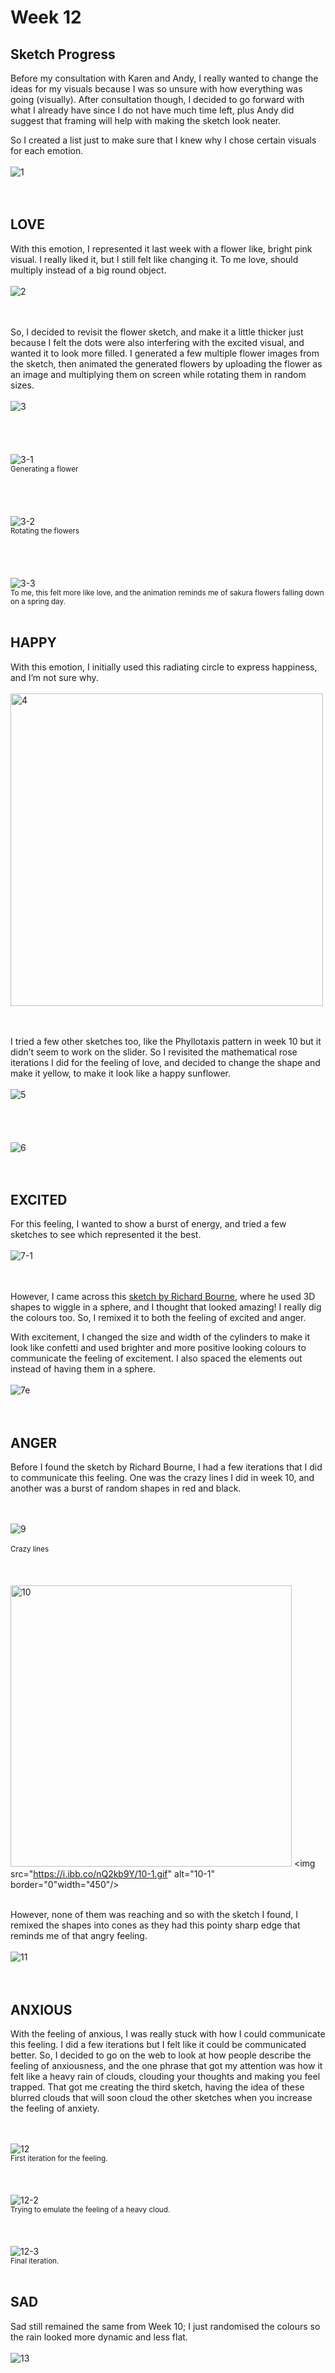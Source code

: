 # Week 12

## Sketch Progress

Before my consultation with Karen and Andy, I really wanted to change the ideas for my visuals because I was so unsure with how everything was going (visually). After consultation though, I decided to go forward with what I already have since I do not have much time left, plus Andy did suggest that framing will help with making the sketch look neater.

So I created a list just to make sure that I knew why I chose certain visuals for each emotion.
<br /> <br /> 
<img src="https://i.ibb.co/TKR5rxR/1.jpg" alt="1" border="0">           
<br /> <br /> 


## LOVE

With this emotion, I represented it last week with a flower like, bright pink visual. I really liked it, but I still felt like changing it. To me love, should multiply instead of a big round object.
<br /> <br /> 
<img src="https://i.ibb.co/FHwfzfb/2.png" alt="2" border="0">      
<br /> <br /> 

So, I decided to revisit the flower sketch, and make it a little thicker just because I felt the dots were also interfering with the excited visual, and wanted it to look more filled. I generated a few multiple flower images from the sketch, then animated the generated flowers by uploading the flower as an image and multiplying them on screen while rotating them in random sizes.
<br /> <br /> 
<img src="https://i.ibb.co/pbCjhbX/3.png" alt="3" border="0">              
<br /> <br /> 
<br /> <br /> 
<img src="https://i.ibb.co/c8qSg1D/3-1.gif" alt="3-1" border="0"><br /> 
<sub> Generating a flower </sub>             
<br /> <br /> 
<br /> <br /> 
<img src="https://i.ibb.co/WPFBFm3/3-2.gif" alt="3-2" border="0"><br /> 
<sub> Rotating the flowers </sub>             
<br /> <br /> 
<br /> <br /> 
<img src="https://i.ibb.co/WVnpNJw/3-3.gif" alt="3-3" border="0"><br /> 
<sub> To me, this felt more like love, and the animation reminds me of sakura flowers falling down on a spring day. </sub>
<br /> <br /> 


## HAPPY

With this emotion, I initially used this radiating circle to express happiness, and I’m not sure why. 
<br /> <br /> 
<img src="https://i.ibb.co/chfGx5t/4.png" alt="4" border="0" width="500"/>        
<br /> <br /> 

I tried a few other sketches too, like the Phyllotaxis pattern in week 10 but it didn’t seem to work on the slider. So I revisited the mathematical rose iterations I did for the feeling of love, and decided to change the shape and make it yellow, to make it look like a happy sunflower. 
<br /> <br /> 
<img src="https://i.ibb.co/Nx4GKtg/5.png" alt="5" border="0">        
<br /> <br /> 
<br /> <br /> 
<img src="https://i.ibb.co/0j82m4R/6.png" alt="6" border="0">         
<br /> <br /> 


## EXCITED

For this feeling, I wanted to show a burst of energy, and tried a few sketches to see which represented it the best. 
<br /> <br /> 
<img src="https://i.ibb.co/svdyqgP/7-1.png" alt="7-1" border="0">        
<br /> <br /> 

However, I came across this [sketch by Richard Bourne](https://www.openprocessing.org/sketch/942516), where he used 3D shapes to wiggle in a sphere, and I thought that looked amazing! I really dig the colours too. So, I remixed it to both the feeling of excited and anger. 

With excitement, I changed the size and width of the cylinders to make it look like confetti and used brighter and more positive looking colours to communicate the feeling of excitement. I also spaced the elements out instead of having them in a sphere.
<br /> <br /> 
<img src="https://i.ibb.co/BBmqKCj/7e.gif" alt="7e" border="0">          
<br /> <br /> 


## ANGER

Before I found the sketch by Richard Bourne, I had a few iterations that I did to communicate this feeling. One was the crazy lines I did in week 10, and another was a burst of random shapes in red and black. 

<br /> <br /> 
<img src="https://i.ibb.co/Dfcyh7C/9.png" alt="9" border="0"><br />    
<sub> Crazy lines </sub>
<br /> <br /> 
<br /> <br /> 
<img src="https://i.ibb.co/k2tGfqb/10.png" alt="10" border="0" width="450"/> <img src="https://i.ibb.co/nQ2kb9Y/10-1.gif" alt="10-1" border="0"width="450"/>   <br /> <br /> 


However, none of them was reaching and so with the sketch I found, I remixed the shapes into cones as they had this pointy sharp edge that reminds me of that angry feeling. 
<br /> <br /> 
<img src="https://i.ibb.co/M861sxY/11.gif" alt="11" border="0">        
<br /> <br /> 


## ANXIOUS

With the feeling of anxious, I was really stuck with how I could communicate this feeling. I did a few iterations but I felt like it could be communicated better. So, I decided to go on the web to look at how people describe the feeling of anxiousness, and the one phrase that got my attention was how it felt like a heavy rain of clouds, clouding your thoughts and making you feel trapped. That got me creating the third sketch, having the idea of these blurred clouds that will soon cloud the other sketches when you increase the feeling of anxiety.

<br /> <br /> 
<img src="https://i.ibb.co/bRzS0DS/12.gif" alt="12" border="0"><br /> 
<sub> First iteration for the feeling. </sub>
<br /> <br /> 
<br /> <br /> 
<img src="https://i.ibb.co/23F5PPH/12-2.gif" alt="12-2" border="0"><br /> 
<sub> Trying to emulate the feeling of a heavy cloud. </sub>
<br /> <br /> 
<br /> <br /> 
<img src="https://i.ibb.co/R9gHhTJ/12-3.gif" alt="12-3" border="0"><br /> 
<sub> Final iteration. </sub>
<br /> <br /> 


## SAD

Sad still remained the same from Week 10; I just randomised the colours so the rain looked more dynamic and less flat.
<br /> <br /> 
<img src="https://i.ibb.co/4Nzbrj9/13.gif" alt="13" border="0">      
<br /> <br /> 





